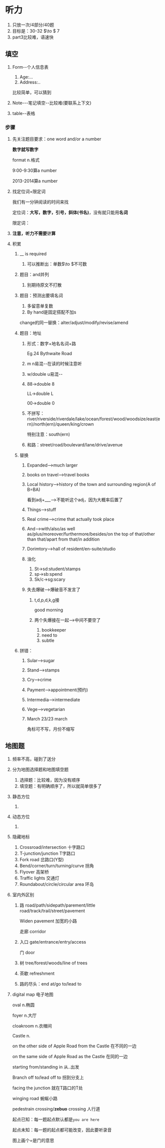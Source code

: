 # 听力

1. 只放一次/4部分/40题
2. 目标是：30-32 $\to $ 7
3. part3比较难，语速快

## 填空

1. Form--个人信息表

   1. Age:...
   2. Address:..

   比较简单，可以猜到

2. Note---笔记填空--比较难(要联系上下文)

3. table--表格

### 步骤

1. 先关注题目要求：one word and/or a number

   **数字就写数字**

   format n.格式

   9:00-9:30算a number

   2013-2014算a number

2. 找定位词+限定词

   我们有一分钟阅读的时间来找

   定位词：**大写，数字，引号，斜体(书名)**，没有就只能用**名词**

   限定词：

3. **注意，听力不需要计算**

4. 积累

   1. __ is required

      1. 可以推断出：单数$\to $不可数

   2. 题目：and并列

      1. 别期待原文不打散

   3. 题目：预测出要填名词

      1. 多留意单复数
      2. By hand是固定搭配不加s

      change的同一替换：alter/adjust/modify/revise/amend

   4. 题目：地址

      1. 形式：数字+地名名词+路

         Eg.24 Bythwaite Road

      2. m n易混--在读的时候注意听

      3. w/double u易混--

      4. 88->double 8

         LL->double L

         00->double 0

      5. 不拼写：river/riverside/riverdale/lake/ocean/forest/wood/woodsize/east(ern)/north(ern)/queen/king/crown

         特别注意：south(ern)

      6. 和路：street/road/boulevard/lane/drive/avenue

   5. 替换

      1. Expanded-->much larger

      2. books on travel-->travel books

      3. Local history-->history of the town and surrounding region(A of B=BA)

         看到adj+___-->不能听这个adj，因为大概率后置了

      4. Things-->stuff

      5. Real crime-->crime that actually took place

      6. And-->with/also/as well as/plus/moreover/furthermore/besides/on the top of that/other than that/apart from that/in addition 

      7. Dorimtory-->hall of resident/en-suite/studio

      8. 浊化

         1. St->sd:student/stamps
         2. sp->sb:spend
         3. Sk/c->sg:scary

      9. 失去爆破-->爆破音不发言了

         1. t,d,p,d,k,g接

            good morning

         2. 两个失爆接在一起-->中间不要空了

            1. bookkeeper
            2. need to
            3. subtle

   6. 拼错：

      1. Sular-->sugar

      2. Stand-->stamps

      3. Cry-->crime

      4. Payment-->appointment(预约)

      5. Intermedia-->intermediate

      6. Vege-->vegetarian

      7. March 23/23 march

         角标可不写，月份不缩写

## 地图题

1. 频率不高，碰到了送分

2. 分为地图选择题和地图填空题

   1. 选择题：比较难，因为没有顺序
   2. 填空题：有明确顺序了，所以就简单很多了

3. 静态方位

   1. 

4. 动态方位

   1. 

5. 隐藏地标

   1. Crossroad/intersection 十字路口
   2. T-junction/junction T字路口
   3. Fork road 岔路口(Y型)
   4. Bend/corner/turn/turning/curve 拐角
   5. Flyover 高架桥
   6. Traffic lights 交通灯
   7. Roundabout/circle/circular area 环岛

6. 室内外区别

   1. 路 road/path/sidepath/parement/little road/track/trail/street/pavement

      Widen pavement 加宽的小路

      走廊 corridor

   2. 入口 gate/entrance/entry/access

      门 door

   3. 树 tree/forest/woods/line of trees

   4. 茶歇 refreshment

   5. 路的尽头：end at/go to/lead to

7. digital map 电子地图

   oval n.椭圆

   foyer n.大厅

   cloakroom n.衣帽间

   Castle n.

   on the other side of Apple Road from the Castle 在不同的一边

   on the same side of Apple Road as the Castle 在同的一边

   starting from/standing in 从..出发

   Branch off to/lead off to 拐到分支上

   facing the junction 就在T路口的T处

   winging road 蜿蜒小路

   pedestrain crossing/**zebuo** crossing 人行道

   起点已知：每一题起点默认都是`you are here`

   起点未知：每一题的起点都可能改变，因此要听录音

   图上画个=是门的意思

   





